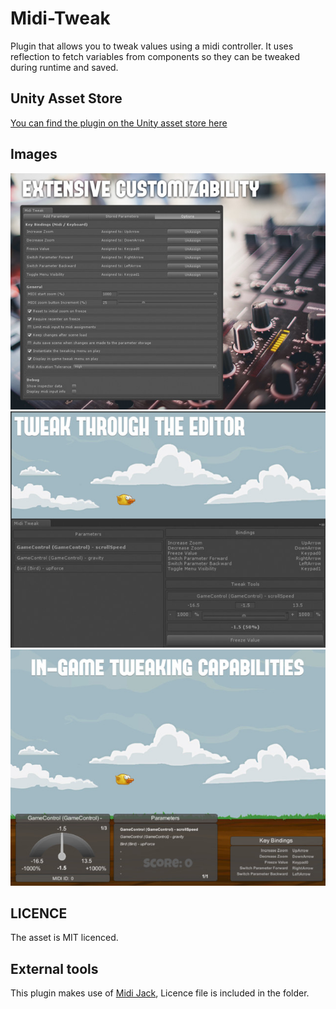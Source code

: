 # Midi-Tweak
Plugin that allows you to tweak values using a midi controller. 
It uses reflection to fetch variables from components so they can be tweaked during runtime and saved.

## Unity Asset Store

[You can find the plugin on the Unity asset store here](https://assetstore.unity.com/packages/tools/utilities/midi-tweak-116545?aid=1101lHUQ)

## Images


  <img src="https://github.com/AlexMeesters/Midi-Tweak/blob/master/Images/img1.jpg">

  <img src="https://github.com/AlexMeesters/Midi-Tweak/blob/master/Images/img2.jpg">

  <img src="https://github.com/AlexMeesters/Midi-Tweak/blob/master/Images/img3.jpg">


## LICENCE

The asset is MIT licenced.

## External tools

This plugin makes use of [Midi Jack](https://github.com/keijiro/MidiJack), Licence file is included in the folder.
